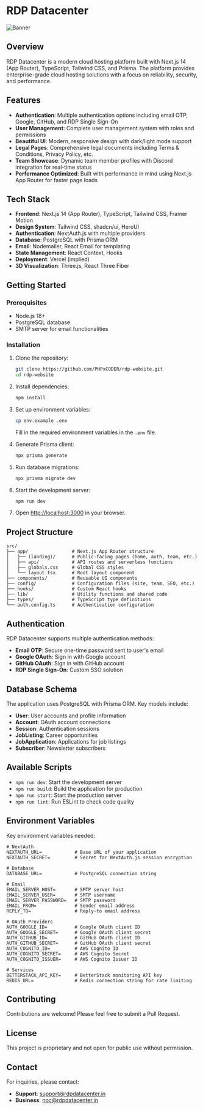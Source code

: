# RDP Datacenter

![Banner](https://res.cloudinary.com/ddvheihbd/image/upload/v1742735441/assets/rdp-dc.jpg)

## Overview

RDP Datacenter is a modern cloud hosting platform built with Next.js 14 (App Router), TypeScript, Tailwind CSS, and Prisma. The platform provides enterprise-grade cloud hosting solutions with a focus on reliability, security, and performance.

## Features

- **Authentication**: Multiple authentication options including email OTP, Google, GitHub, and RDP Single Sign-On
- **User Management**: Complete user management system with roles and permissions
- **Beautiful UI**: Modern, responsive design with dark/light mode support
- **Legal Pages**: Comprehensive legal documents including Terms & Conditions, Privacy Policy, etc.
- **Team Showcase**: Dynamic team member profiles with Discord integration for real-time status
- **Performance Optimized**: Built with performance in mind using Next.js App Router for faster page loads

## Tech Stack

- **Frontend**: Next.js 14 (App Router), TypeScript, Tailwind CSS, Framer Motion
- **Design System**: Tailwind CSS, shadcn/ui, HeroUI
- **Authentication**: NextAuth.js with multiple providers
- **Database**: PostgreSQL with Prisma ORM
- **Email**: Nodemailer, React Email for templating
- **State Management**: React Context, Hooks
- **Deployment**: Vercel (implied)
- **3D Visualization**: Three.js, React Three Fiber

## Getting Started

### Prerequisites

- Node.js 18+ 
- PostgreSQL database
- SMTP server for email functionalities

### Installation

1. Clone the repository:
   ```bash
   git clone https://github.com/PHPxCODER/rdp-website.git
   cd rdp-website
   ```

2. Install dependencies:
   ```bash
   npm install
   ```

3. Set up environment variables:
   ```bash
   cp env.example .env
   ```
   Fill in the required environment variables in the `.env` file.

4. Generate Prisma client:
   ```bash
   npx prisma generate
   ```

5. Run database migrations:
   ```bash
   npx prisma migrate dev
   ```

6. Start the development server:
   ```bash
   npm run dev
   ```

7. Open [http://localhost:3000](http://localhost:3000) in your browser.

## Project Structure

```
src/
├── app/                # Next.js App Router structure
│   ├── (landing)/      # Public-facing pages (home, auth, team, etc.)
│   ├── api/            # API routes and serverless functions
│   ├── globals.css     # Global CSS styles
│   └── layout.tsx      # Root layout component
├── components/         # Reusable UI components
├── config/             # Configuration files (site, team, SEO, etc.)
├── hooks/              # Custom React hooks
├── lib/                # Utility functions and shared code
├── types/              # TypeScript type definitions
└── auth.config.ts      # Authentication configuration
```

## Authentication

RDP Datacenter supports multiple authentication methods:

- **Email OTP**: Secure one-time password sent to user's email
- **Google OAuth**: Sign in with Google account
- **GitHub OAuth**: Sign in with GitHub account
- **RDP Single Sign-On**: Custom SSO solution

## Database Schema

The application uses PostgreSQL with Prisma ORM. Key models include:

- **User**: User accounts and profile information
- **Account**: OAuth account connections
- **Session**: Authentication sessions
- **JobListing**: Career opportunities
- **JobApplication**: Applications for job listings
- **Subscriber**: Newsletter subscribers

## Available Scripts

- `npm run dev`: Start the development server
- `npm run build`: Build the application for production
- `npm run start`: Start the production server
- `npm run lint`: Run ESLint to check code quality

## Environment Variables

Key environment variables needed:

```
# NextAuth
NEXTAUTH_URL=            # Base URL of your application
NEXTAUTH_SECRET=         # Secret for NextAuth.js session encryption

# Database
DATABASE_URL=            # PostgreSQL connection string

# Email
EMAIL_SERVER_HOST=       # SMTP server host
EMAIL_SERVER_USER=       # SMTP username
EMAIL_SERVER_PASSWORD=   # SMTP password
EMAIL_FROM=              # Sender email address
REPLY_TO=                # Reply-to email address

# OAuth Providers
AUTH_GOOGLE_ID=          # Google OAuth client ID
AUTH_GOOGLE_SECRET=      # Google OAuth client secret
AUTH_GITHUB_ID=          # GitHub OAuth client ID
AUTH_GITHUB_SECRET=      # GitHub OAuth client secret
AUTH_COGNITO_ID=         # AWS Cognito ID
AUTH_COGNITO_SECRET=     # AWS Cognito Secret
AUTH_COGNITO_ISSUER=     # AWS Cognito Issuer ID

# Services
BETTERSTACK_API_KEY=     # BetterStack monitoring API key
REDIS_URL=               # Redis connection string for rate limiting
```

## Contributing

Contributions are welcome! Please feel free to submit a Pull Request.

## License

This project is proprietary and not open for public use without permission.

## Contact

For inquiries, please contact:
- **Support**: support@rdpdatacenter.in
- **Business**: noc@rdpdatacenter.in
